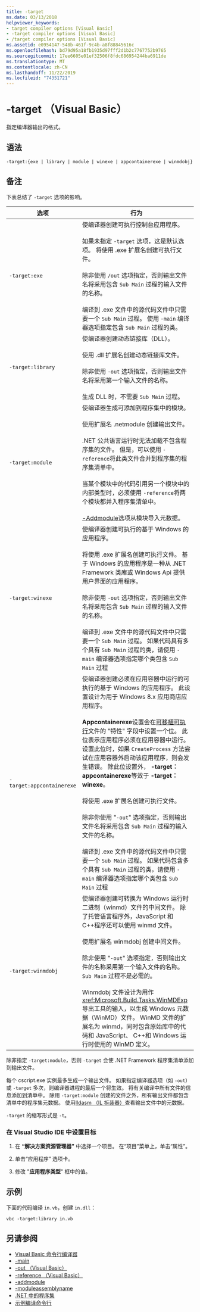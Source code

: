 ```yaml
---
title: -target
ms.date: 03/13/2018
helpviewer_keywords:
- target compiler options [Visual Basic]
- -target compiler options [Visual Basic]
- /target compiler options [Visual Basic]
ms.assetid: e0954147-548b-461f-9c4b-a8f88845616c
ms.openlocfilehash: bd79d95a18fb1935d97fff2d1b2c7767752b9765
ms.sourcegitcommit: 17ee6605e01ef32506f8fdc686954244ba6911de
ms.translationtype: MT
ms.contentlocale: zh-CN
ms.lasthandoff: 11/22/2019
ms.locfileid: "74351721"
---
```

# <a name="-target-visual-basic"></a>-target （Visual Basic）

指定编译器输出的格式。

## <a name="syntax"></a>语法

```console
-target:{exe | library | module | winexe | appcontainerexe | winmdobj}
```

## <a name="remarks"></a>备注

下表总结了 `-target` 选项的影响。

|**选项**|**行为**|
|----------------|------------------|
|`-target:exe`|使编译器创建可执行控制台应用程序。<br /><br /> 如果未指定 `-target` 选项，这是默认选项。 将使用 .exe 扩展名创建可执行文件。<br /><br /> 除非使用 `/out` 选项指定，否则输出文件名将采用包含 `Sub Main` 过程的输入文件的名称。<br /><br /> 编译到 .exe 文件中的源代码文件中只需要一个 `Sub Main` 过程。 使用 `-main` 编译器选项指定包含 `Sub Main` 过程的类。|
|`-target:library`|使编译器创建动态链接库（DLL）。<br /><br /> 使用 .dll 扩展名创建动态链接库文件。<br /><br /> 除非使用 `-out` 选项指定，否则输出文件名将采用第一个输入文件的名称。<br /><br /> 生成 DLL 时，不需要 `Sub Main` 过程。|
|`-target:module`|使编译器生成可添加到程序集中的模块。<br /><br /> 使用扩展名 .netmodule 创建输出文件。<br /><br /> .NET 公共语言运行时无法加载不包含程序集的文件。 但是，可以使用 `-reference`将此类文件合并到程序集的程序集清单中。<br /><br /> 当某个模块中的代码引用另一个模块中的内部类型时，必须使用 `-reference`将两个模块都并入程序集清单中。<br /><br /> [-Addmodule](../../../visual-basic/reference/command-line-compiler/addmodule.md)选项从模块导入元数据。|
|`-target:winexe`|使编译器创建可执行的基于 Windows 的应用程序。<br /><br /> 将使用 .exe 扩展名创建可执行文件。 基于 Windows 的应用程序是一种从 .NET Framework 类库或 Windows Api 提供用户界面的应用程序。<br /><br /> 除非使用 `-out` 选项指定，否则输出文件名将采用包含 `Sub Main` 过程的输入文件的名称。<br /><br /> 编译到 .exe 文件中的源代码文件中只需要一个 `Sub Main` 过程。 如果代码具有多个具有 `Sub Main` 过程的类，请使用 `-main` 编译器选项指定哪个类包含 `Sub Main` 过程|
|`-target:appcontainerexe`|使编译器创建必须在应用容器中运行的可执行的基于 Windows 的应用程序。 此设置设计为用于 Windows 8.x 应用商店应用程序。<br /><br /> **Appcontainerexe**设置会在[可移植可执行](/windows/desktop/Debug/pe-format)文件的 "特性" 字段中设置一个位。 此位表示应用程序必须在应用容器中运行。 设置此位时，如果 `CreateProcess` 方法尝试在应用容器外启动该应用程序，则会发生错误。 除此位设置外， **-target： appcontainerexe**等效于 **-target： winexe**。<br /><br /> 将使用 .exe 扩展名创建可执行文件。<br /><br /> 除非你使用 "`-out`" 选项指定，否则输出文件名将采用包含 `Sub Main` 过程的输入文件的名称。<br /><br /> 编译到 .exe 文件中的源代码文件中只需要一个 `Sub Main` 过程。 如果代码包含多个具有 `Sub Main` 过程的类，请使用 `-main` 编译器选项指定哪个类包含 `Sub Main` 过程|
|`-target:winmdobj`|使编译器创建可转换为 Windows 运行时二进制（winmd）文件的中间文件。 除了托管语言程序外，JavaScript 和C++程序还可以使用 winmd 文件。<br /><br /> 使用扩展名 winmdobj 创建中间文件。<br /><br /> 除非使用 "`-out`" 选项指定，否则输出文件的名称采用第一个输入文件的名称。 `Sub Main` 过程不是必需的。<br /><br /> Winmdobj 文件设计为用作 <xref:Microsoft.Build.Tasks.WinMDExp> 导出工具的输入，以生成 Windows 元数据（WinMD）文件。 WinMD 文件的扩展名为 winmd，同时包含原始库中的代码和 JavaScript、 C++和 Windows 运行时使用的 WinMD 定义。|

除非指定 `-target:module`，否则 `-target` 会使 .NET Framework 程序集清单添加到输出文件。

每个 cscript.exe 实例最多生成一个输出文件。 如果指定编译器选项（如 `-out`）或 `-target` 多次，则编译器进程的最后一个将生效。 将有关编译中所有文件的信息添加到清单中。 除用 `-target:module` 创建的文件之外，所有输出文件都包含清单中的程序集元数据。 使用[Ildasm （IL 拆装器）](../../../framework/tools/ildasm-exe-il-disassembler.md)查看输出文件中的元数据。

`-target` 的缩写形式是 `-t`。

### <a name="to-set--target-in-the-visual-studio-ide"></a>在 Visual Studio IDE 中设置目标

1. 在 **“解决方案资源管理器”** 中选择一个项目。 在“项目”菜单上，单击“属性”。

2. 单击“应用程序” 选项卡。

3. 修改 "**应用程序类型**" 框中的值。

## <a name="example"></a>示例

下面的代码编译 `in.vb`，创建 `in.dll`：

```console
vbc -target:library in.vb
```

## <a name="see-also"></a>另请参阅

- [Visual Basic 命令行编译器](../../../visual-basic/reference/command-line-compiler/index.md)
- [-main](../../../visual-basic/reference/command-line-compiler/main.md)
- [-out （Visual Basic）](../../../visual-basic/reference/command-line-compiler/out.md)
- [-reference （Visual Basic）](../../../visual-basic/reference/command-line-compiler/reference.md)
- [-addmodule](../../../visual-basic/reference/command-line-compiler/addmodule.md)
- [-moduleassemblyname](../../../visual-basic/reference/command-line-compiler/moduleassemblyname.md)
- [.NET 中的程序集](../../../standard/assembly/index.md)
- [示例编译命令行](../../../visual-basic/reference/command-line-compiler/sample-compilation-command-lines.md)

